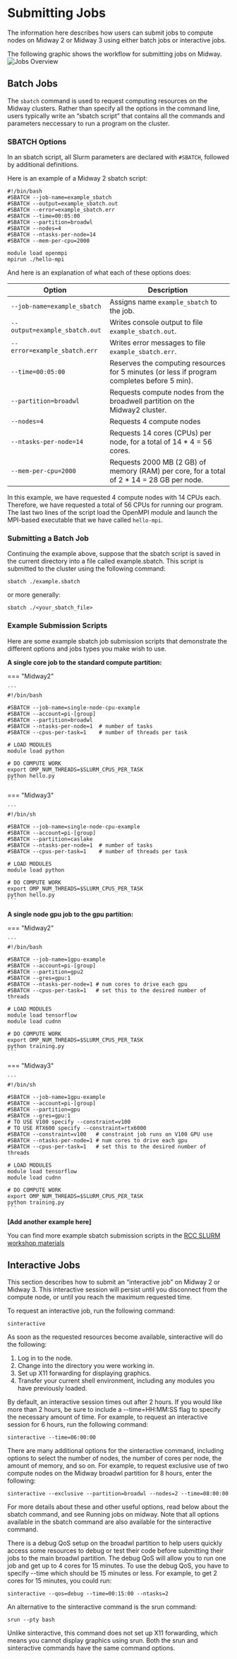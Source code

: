 # Submitting Jobs
The information here describes how users can submit jobs to compute nodes on Midway 2 or Midway 3 using either batch jobs or interactive jobs.

The following graphic shows the workflow for submitting jobs on Midway.
![Jobs Overview](img/running_jobs/jobs_overview.png)

## Batch Jobs

The `sbatch` command is used to request computing resources on the Midway clusters. Rather than specify all the options in the command line, users typically write an “sbatch script” that contains all the commands and parameters neccessary to run a program on the cluster.

### SBATCH Options

In an sbatch script, all Slurm parameters are declared with `#SBATCH`, followed by additional definitions.

Here is an example of a Midway 2 sbatch script:

```
#!/bin/bash
#SBATCH --job-name=example_sbatch
#SBATCH --output=example_sbatch.out
#SBATCH --error=example_sbatch.err
#SBATCH --time=00:05:00
#SBATCH --partition=broadwl
#SBATCH --nodes=4
#SBATCH --ntasks-per-node=14
#SBATCH --mem-per-cpu=2000

module load openmpi
mpirun ./hello-mpi
```

And here is an explanation of what each of these options does:


|  <div style="width:200px">Option</div>      | Description |
| ----------- | ----------- |
| `--job-name=example_sbatch`      | Assigns name `example_sbatch` to the job.       |
| `--output=example_sbatch.out`   | Writes console output to file `example_sbatch.out`.        |
| `--error=example_sbatch.err`   | Writes error messages to file `example_sbatch.err`.        |
| `--time=00:05:00`   | Reserves the computing resources for 5 minutes (or less if program completes before 5 min).  | 
| `--partition=broadwl`   | Requests compute nodes from the broadwell partition on the Midway2 cluster. |
| `--nodes=4`   | Requests 4 compute nodes |
| `--ntasks-per-node=14`   | Requests 14 cores (CPUs) per node, for a total of 14 * 4 = 56 cores. |
| `--mem-per-cpu=2000`   | Requests 2000 MB (2 GB) of memory (RAM) per core, for a total of 2 * 14 = 28 GB per node. |


In this example, we have requested 4 compute nodes with 14 CPUs each. Therefore, we have requested a total of 56 CPUs for running our program. The last two lines of the script load the OpenMPI module and launch the MPI-based executable that we have called `hello-mpi`.

### Submitting a Batch Job

Continuing the example above, suppose that the sbatch script is saved in the current directory into a file called example.sbatch. This script is submitted to the cluster using the following command:
```
sbatch ./example.sbatch
```
or more generally:
```
sbatch ./<your_sbatch_file>
```

### Example Submission Scripts

Here are some example sbatch job submission scripts that demonstrate  the different options and jobs types you make wish to use.

**A single core job to the standard compute partition:**

=== "Midway2"

    ```
    #!/bin/bash
    
    #SBATCH --job-name=single-node-cpu-example
    #SBATCH --account=pi-[group]
    #SBATCH --partition=broadwl
    #SBATCH --ntasks-per-node=1  # number of tasks
    #SBATCH --cpus-per-task=1    # number of threads per task

    # LOAD MODULES
    module load python

    # DO COMPUTE WORK
    export OMP_NUM_THREADS=$SLURM_CPUS_PER_TASK
    python hello.py
    ```

=== "Midway3"

    ```
    #!/bin/sh

    #SBATCH --job-name=single-node-cpu-example
    #SBATCH --account=pi-[group]
    #SBATCH --partition=caslake
    #SBATCH --ntasks-per-node=1  # number of tasks
    #SBATCH --cpus-per-task=1    # number of threads per task

    # LOAD MODULES
    module load python

    # DO COMPUTE WORK
    export OMP_NUM_THREADS=$SLURM_CPUS_PER_TASK
    python hello.py
    ```

**A single node gpu job to the gpu partition:**

=== "Midway2"

    ```
    #!/bin/bash

    #SBATCH --job-name=1gpu-example
    #SBATCH --account=pi-[group]
    #SBATCH --partition=gpu2
    #SBATCH --gres=gpu:1
    #SBATCH --ntasks-per-node=1 # num cores to drive each gpu
    #SBATCH --cpus-per-task=1   # set this to the desired number of threads

    # LOAD MODULES
    module load tensorflow
    module load cudnn

    # DO COMPUTE WORK
    export OMP_NUM_THREADS=$SLURM_CPUS_PER_TASK
    python training.py
    ```

=== "Midway3"

    ```
    #!/bin/sh

    #SBATCH --job-name=1gpu-example
    #SBATCH --account=pi-[group]
    #SBATCH --partition=gpu
    #SBATCH --gres=gpu:1
    # TO USE V100 specify --constraint=v100
    # TO USE RTX600 specify --constraint=rtx6000
    #SBATCH --constraint=v100   # constraint job runs on V100 GPU use
    #SBATCH --ntasks-per-node=1 # num cores to drive each gpu
    #SBATCH --cpus-per-task=1   # set this to the desired number of threads

    # LOAD MODULES
    module load tensorflow
    module load cudnn

    # DO COMPUTE WORK
    export OMP_NUM_THREADS=$SLURM_CPUS_PER_TASK
    python training.py
    ```

**[Add another example here]**

You can find more example sbatch submission scripts in the [RCC SLURM workshop materials](https://github.com/rcc-uchicago/SLURM_WORKSHOP)

## Interactive Jobs
This section describes how to submit an “interactive job” on Midway 2 or Midway 3. This interactive session will persist until you disconnect from the compute node, or until you reach the maximum requested time.

To request an interactive job, run the following command:
```
sinteractive
```
As soon as the requested resources become available, sinteractive will do the following:
1. Log in to the node.
2. Change into the directory you were working in.
3. Set up X11 forwarding for displaying graphics.
4. Transfer your current shell environment, including any modules you have previously loaded.

By default, an interactive session times out after 2 hours. If you would like more than 2 hours, be sure to include a --time=HH:MM:SS flag to specify the necessary amount of time. For example, to request an interactive session for 6 hours, run the following command:

```
sinteractive --time=06:00:00
```

There are many additional options for the sinteractive command, including options to select the number of nodes, the number of cores per node, the amount of memory, and so on. For example, to request exclusive use of two compute nodes on the Midway broadwl partition for 8 hours, enter the following:
```
sinteractive --exclusive --partition=broadwl --nodes=2 --time=08:00:00
```
For more details about these and other useful options, read below about the sbatch command, and see Running jobs on midway. Note that all options available in the sbatch command are also available for the sinteractive command.

There is a debug QoS setup on the broadwl partition to help users quickly access some resources to debug or test their code before submitting their jobs to the main broadwl partition. The debug QoS will allow you to run one job and get up to 4 cores for 15 minutes. To use the debug QoS, you have to specify --time which should be 15 minutes or less. For example, to get 2 cores for 15 minutes, you could run:
```
sinteractive --qos=debug --time=00:15:00 --ntasks=2
```

An alternative to the sinteractive command is the srun command:
```
srun --pty bash
```
Unlike sinteractive, this command does not set up X11 forwarding, which means you cannot display graphics using srun. Both the srun and sinteractive commands have the same command options.